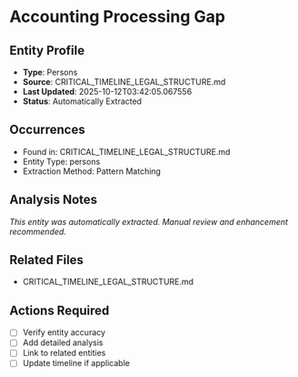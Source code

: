 # Accounting Processing Gap

## Entity Profile
- **Type**: Persons
- **Source**: CRITICAL_TIMELINE_LEGAL_STRUCTURE.md
- **Last Updated**: 2025-10-12T03:42:05.067556
- **Status**: Automatically Extracted

## Occurrences
- Found in: CRITICAL_TIMELINE_LEGAL_STRUCTURE.md
- Entity Type: persons
- Extraction Method: Pattern Matching

## Analysis Notes
*This entity was automatically extracted. Manual review and enhancement recommended.*

## Related Files
- CRITICAL_TIMELINE_LEGAL_STRUCTURE.md

## Actions Required
- [ ] Verify entity accuracy
- [ ] Add detailed analysis
- [ ] Link to related entities
- [ ] Update timeline if applicable
